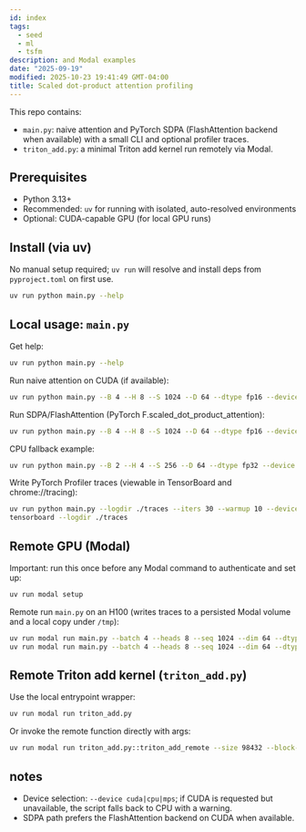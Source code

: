 ```yaml
---
id: index
tags:
  - seed
  - ml
  - tsfm
description: and Modal examples
date: "2025-09-19"
modified: 2025-10-23 19:41:49 GMT-04:00
title: Scaled dot-product attention profiling
---
```


This repo contains:

- `main.py`: naive attention and PyTorch SDPA (FlashAttention backend when available) with a small CLI and optional profiler traces.
- `triton_add.py`: a minimal Triton add kernel run remotely via Modal.

## Prerequisites

- Python 3.13+
- Recommended: `uv` for running with isolated, auto-resolved environments
- Optional: CUDA-capable GPU (for local GPU runs)

## Install (via uv)

No manual setup required; `uv run` will resolve and install deps from `pyproject.toml` on first use.

```bash
uv run python main.py --help
```

## Local usage: `main.py`

Get help:

```bash
uv run python main.py --help
```

Run naive attention on CUDA (if available):

```bash
uv run python main.py --B 4 --H 8 --S 1024 --D 64 --dtype fp16 --device cuda --iters 20 --warmup 10 --impl naive
```

Run SDPA/FlashAttention (PyTorch F.scaled_dot_product_attention):

```bash
uv run python main.py --B 4 --H 8 --S 1024 --D 64 --dtype fp16 --device cuda --iters 20 --warmup 10 --impl sdpa
```

CPU fallback example:

```bash
uv run python main.py --B 2 --H 4 --S 256 --D 64 --dtype fp32 --device cpu --iters 5 --warmup 2 --impl naive
```

Write PyTorch Profiler traces (viewable in TensorBoard and chrome://tracing):

```bash
uv run python main.py --logdir ./traces --iters 30 --warmup 10 --device cuda --impl sdpa
tensorboard --logdir ./traces
```

## Remote GPU (Modal)

Important: run this once before any Modal command to authenticate and set up:

```bash
uv run modal setup
```

Remote run `main.py` on an H100 (writes traces to a persisted Modal volume and a local copy under `/tmp`):

```bash
uv run modal run main.py --batch 4 --heads 8 --seq 1024 --dim 64 --dtype fp16 --seed 0 --warmup 10 --iters 20 --impl naive --label naive
uv run modal run main.py --batch 4 --heads 8 --seq 1024 --dim 64 --dtype fp16 --seed 0 --warmup 10 --iters 20 --impl sdpa  --label sdpa
```

## Remote Triton add kernel (`triton_add.py`)

Use the local entrypoint wrapper:

```bash
uv run modal run triton_add.py
```

Or invoke the remote function directly with args:

```bash
uv run modal run triton_add.py::triton_add_remote --size 98432 --block-size 1024 --seed 0
```

## notes

- Device selection: `--device cuda|cpu|mps`; if CUDA is requested but unavailable, the script falls back to CPU with a warning.
- SDPA path prefers the FlashAttention backend on CUDA when available.
